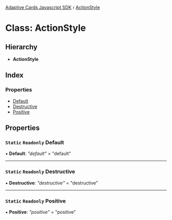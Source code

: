 [Adaptive Cards Javascript SDK](../README.md) › [ActionStyle](actionstyle.md)

# Class: ActionStyle

## Hierarchy

* **ActionStyle**

## Index

### Properties

* [Default](actionstyle.md#static-readonly-default)
* [Destructive](actionstyle.md#static-readonly-destructive)
* [Positive](actionstyle.md#static-readonly-positive)

## Properties

### `Static` `Readonly` Default

▪ **Default**: *"default"* = "default"

___

### `Static` `Readonly` Destructive

▪ **Destructive**: *"destructive"* = "destructive"

___

### `Static` `Readonly` Positive

▪ **Positive**: *"positive"* = "positive"
